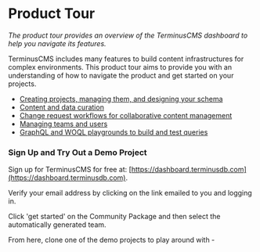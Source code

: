 # Product Tour

*The product tour provides an overview of the TerminusCMS dashboard to help you navigate its features.*

TerminusCMS includes many features to build content infrastructures for complex environments. This product tour aims to provide you with an understanding of how to navigate the product and get started on your projects.&#x20;

* [Creating projects, managing them, and designing your schema](projects-data-products.md)
* [Content and data curation](content-and-data-curation.md)
* [Change request workflows for collaborative content management](change-request-workflows.md)
* [Managing teams and users](manage-teams-and-users.md)
* [GraphQL and WOQL playgrounds to build and test queries](graphql-and-woql-playgrounds.md)

### Sign Up and Try Out a Demo Project&#x20;

Sign up for TerminusCMS for free at: [https://dashboard.terminusdb.com](https://dashboard.terminusdb.com).

Verify your email address by clicking on the link emailed to you and logging in.

Click 'get started' on the Community Package and then select the automatically generated team.&#x20;

From here, clone one of the demo projects to play around with -

<figure><img src="https://assets.terminusdb.com/docs/profile-option.png" alt=""><figcaption></figcaption></figure>
